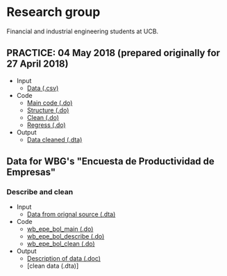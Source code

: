 # Research group
Financial and industrial engineering students at UCB.

## PRACTICE: 04 May 2018 (prepared originally for 27 April 2018)

- Input
  - [Data (.csv)](https://github.com/ergoro/re_fin_ind_ucb/blob/master/2018_04_27/t1.csv)
- Code
  - [Main code (.do)](https://github.com/ergoro/re_fin_ind_ucb/blob/master/2018_04_27/t1main.do)
  - [Structure (.do)](https://github.com/ergoro/re_fin_ind_ucb/blob/master/2018_04_27/t1structure.do)
  - [Clean (.do)](https://github.com/ergoro/re_fin_ind_ucb/blob/master/2018_04_27/t1clean.do)
  - [Regress (.do)](https://github.com/ergoro/re_fin_ind_ucb/blob/master/2018_04_27/t1regress.do)
- Output
  - [Data cleaned (.dta)](https://github.com/ergoro/re_fin_ind_ucb/blob/master/2018_04_27/t1_clean.dta)

## Data for WBG's "Encuesta de Productividad de Empresas"

### Describe and clean
- Input
  - [Data from orignal source (.dta)](http://microdata.worldbank.org/index.php/catalog/1314/get_microdata)
- Code
  - [wb_epe_bol_main (.do)](https://github.com/ergoro/re_fin_ind_ucb/blob/master/wbg_enc_prod_emp_bol/wb_epe_bol_main.do)
  - [wb_epe_bol_describe (.do)](https://github.com/ergoro/re_fin_ind_ucb/blob/master/wbg_enc_prod_emp_bol/wb_epe_bol_describe.do)
  - [wb_epe_bol_clean (.do)](https://github.com/ergoro/re_fin_ind_ucb/blob/master/wbg_enc_prod_emp_bol/wb_epe_bol_clean.do)
- Output
  - [Description of data (.doc)](https://docs.google.com/document/d/1FhdTEOBb4qvfj4cMoX_0nh6_D1bAa84JTxhg3_N9aso/edit?usp=sharing)
  - [clean data (.dta)]
